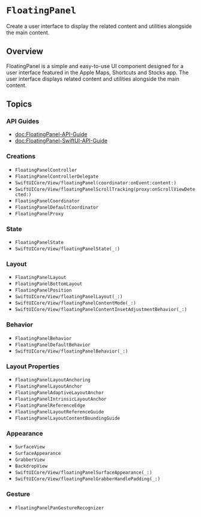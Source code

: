 # ``FloatingPanel``

Create a user interface to display the related content and utilities alongside the main content.

## Overview

FloatingPanel is a simple and easy-to-use UI component designed for a user interface featured in the Apple Maps, Shortcuts and Stocks app.
The user interface displays related content and utilities alongside the main content.

## Topics

### API Guides

- <doc:FloatingPanel-API-Guide>
- <doc:FloatingPanel-SwiftUI-API-Guide>

### Creations

- ``FloatingPanelController``
- ``FloatingPanelControllerDelegate``
- ``SwiftUICore/View/floatingPanel(coordinator:onEvent:content:)``
- ``SwiftUICore/View/floatingPanelScrollTracking(proxy:onScrollViewDetected:)``
- ``FloatingPanelCoordinator``
- ``FloatingPanelDefaultCoordinator``
- ``FloatingPanelProxy``

### State

- ``FloatingPanelState``
- ``SwiftUICore/View/floatingPanelState(_:)``

### Layout

- ``FloatingPanelLayout``
- ``FloatingPanelBottomLayout``
- ``FloatingPanelPosition``
- ``SwiftUICore/View/floatingPanelLayout(_:)``
- ``SwiftUICore/View/floatingPanelContentMode(_:)``
- ``SwiftUICore/View/floatingPanelContentInsetAdjustmentBehavior(_:)``

### Behavior

- ``FloatingPanelBehavior``
- ``FloatingPanelDefaultBehavior``
- ``SwiftUICore/View/floatingPanelBehavior(_:)``

### Layout Properties

- ``FloatingPanelLayoutAnchoring``
- ``FloatingPanelLayoutAnchor``
- ``FloatingPanelAdaptiveLayoutAnchor``
- ``FloatingPanelIntrinsicLayoutAnchor``
- ``FloatingPanelReferenceEdge``
- ``FloatingPanelLayoutReferenceGuide``
- ``FloatingPanelLayoutContentBoundingGuide``

### Appearance

- ``SurfaceView``
- ``SurfaceAppearance``
- ``GrabberView``
- ``BackdropView``
- ``SwiftUICore/View/floatingPanelSurfaceAppearance(_:)``
- ``SwiftUICore/View/floatingPanelGrabberHandlePadding(_:)``

### Gesture

- ``FloatingPanelPanGestureRecognizer``

